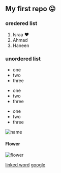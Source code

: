 
## My first repo :stuck_out_tongue:


### oredered list 
1. Israa :heart:
2. Ahmad
3. Haneen  



### unordered list 
- one
- two
- three

+ one 
+ two 
+ three

* one 
* two 
* three

![name](link)

#### Flower 
![flower](https://www.ikea.com/jo/en/images/products/smycka-artificial-flower-rose-red__0903311_pe596728_s5.jpg)


[linked word](link)
[google](https://www.google.com/)


